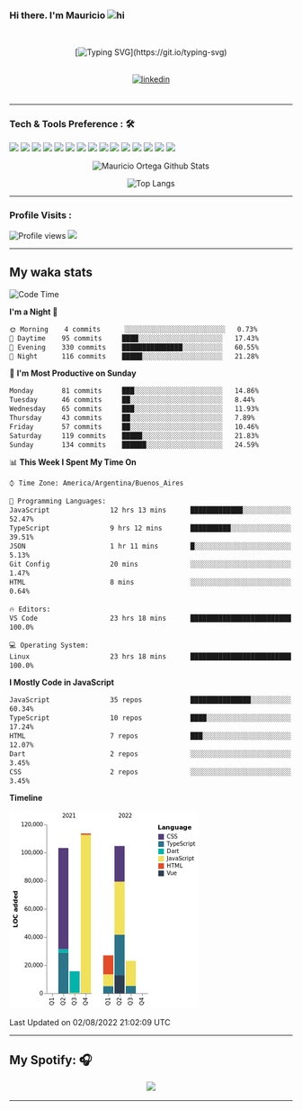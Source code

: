 ### Hi there. I'm Mauricio <img src="https://user-images.githubusercontent.com/1303154/88677602-1635ba80-d120-11ea-84d8-d263ba5fc3c0.gif" width="28px" alt="hi">
<br /> 

<div align="center">
  
[![Typing SVG](https://readme-typing-svg.herokuapp.com?size=25&duration=7000&center=true&vCenter=true&width=650&height=40&lines=WELCOME!;My+name+is+Mauricio+Ortega...;I+am+a+Front-End+Developer...;I+hope+you+find+what+you+are+looking+for...;You+have+my+contact+information...;MAY+THE+FORCE+BE+WITH+YOU...)](https://git.io/typing-svg)

</div>
  
<br />

<div align="center">
  
<a href="https://www.linkedin.com/in/mauricio-sebasti%C3%A1n-ortega-71b43788/" target="_blank">
<img src=https://img.shields.io/badge/linkedin-%231E77B5.svg?&style=for-the-badge&logo=linkedin&logoColor=white alt=linkedin style="margin-bottom: 5px;" />
</a>
  
</div>

<br />



<!--
**Nekzus/Nekzus** is a ✨ _special_ ✨ repository because its `README.md` (this file) appears on your GitHub profile.

Here are some ideas to get you started:

- 🔭 I’m currently working on ...
- 🌱 I’m currently learning ...
- 👯 I’m looking to collaborate on ...
- 🤔 I’m looking for help with ...
- 💬 Ask me about ...
- 📫 How to reach me: ...
- 😄 Pronouns: ...
- ⚡ Fun fact: ...
-->

---

### Tech & Tools Preference : 🛠

<img src = "https://img.shields.io/badge/-HTML5-E34F26?style=flat&logo=html5&logoColor=white"> <img src = "https://img.shields.io/badge/-CSS3-1572B6?style=flat&logo=css3&logoColor=white">
<img src="https://img.shields.io/badge/-Sass-cc6699?style=flat&logo=sass&logoColor=ffffff">
<img src="https://img.shields.io/badge/-Bootstrap-563D7C?style=flat&logo=bootstrap&logoColor=white">
<img src="https://img.shields.io/badge/-JavaScript-eed718?style=flat&logo=javascript&logoColor=ffffff">
<img src="https://img.shields.io/badge/-React-000000?style=flat&logo=react&logoColor=00c8ff">
<img src="https://img.shields.io/badge/-Next-000000?style=flat&logo=nextdotjs&logoColor=white">
<img src="http://img.shields.io/badge/-Vue-black?style=flat&logo=vuedotjs&logoColor=4FC08D">
<img src="http://img.shields.io/badge/-Flutter-black?style=flat&logo=flutter&logoColor=02569B">
<img src="https://img.shields.io/badge/-Node.js-3C873A?style=flat&logo=Node.js&logoColor=white">
<img src="http://img.shields.io/badge/-Git-F1502F?style=flat&logo=git&logoColor=FFFFFF">
<img src="http://img.shields.io/badge/-Github-000000?style=flat&logo=github&logoColor=FFFFFF">
<img src="https://img.shields.io/badge/-Firebase-FFA611?style=flat&logo=firebase&logoColor=FFFFFF">
<img src="http://img.shields.io/badge/-Vercel-black?style=flat&logo=vercel&logoColor=white">
<img src="http://img.shields.io/badge/-VS%20Code-007ACC?style=flat&logo=visual%20studio%20code&logoColor=white">


<div align="center">
  
![Mauricio Ortega Github Stats](https://github-readme-stats.vercel.app/api?username=Nekzus&show_icons=true&title_color=fff&icon_color=79ff97&text_color=9f9f9f&bg_color=151515)

![Top Langs](https://github-readme-stats.vercel.app/api/top-langs/?username=Nekzus&hide=css,html,less&layout=compact&title_color=fff&icon_color=79ff97&text_color=9f9f9f&bg_color=151515)

</div>
  
---

### Profile Visits :
  
![Profile views](https://gpvc.arturio.dev/Nekzus)  <img src="https://img.shields.io/github/followers/Nekzus?label=Follow" style=" float:left, margin-right:10px" />

---


## My waka stats
<!--START_SECTION:waka-->
![Code Time](http://img.shields.io/badge/Code%20Time-1%2C103%20hrs%209%20mins-blue)

**I'm a Night 🦉** 

```text
🌞 Morning    4 commits      ░░░░░░░░░░░░░░░░░░░░░░░░░   0.73% 
🌆 Daytime    95 commits     ████░░░░░░░░░░░░░░░░░░░░░   17.43% 
🌃 Evening    330 commits    ███████████████░░░░░░░░░░   60.55% 
🌙 Night      116 commits    █████░░░░░░░░░░░░░░░░░░░░   21.28%

```
📅 **I'm Most Productive on Sunday** 

```text
Monday       81 commits     ███░░░░░░░░░░░░░░░░░░░░░░   14.86% 
Tuesday      46 commits     ██░░░░░░░░░░░░░░░░░░░░░░░   8.44% 
Wednesday    65 commits     ███░░░░░░░░░░░░░░░░░░░░░░   11.93% 
Thursday     43 commits     ██░░░░░░░░░░░░░░░░░░░░░░░   7.89% 
Friday       57 commits     ██░░░░░░░░░░░░░░░░░░░░░░░   10.46% 
Saturday     119 commits    █████░░░░░░░░░░░░░░░░░░░░   21.83% 
Sunday       134 commits    ██████░░░░░░░░░░░░░░░░░░░   24.59%

```


📊 **This Week I Spent My Time On** 

```text
⌚︎ Time Zone: America/Argentina/Buenos_Aires

💬 Programming Languages: 
JavaScript               12 hrs 13 mins      █████████████░░░░░░░░░░░░   52.47% 
TypeScript               9 hrs 12 mins       ██████████░░░░░░░░░░░░░░░   39.51% 
JSON                     1 hr 11 mins        █░░░░░░░░░░░░░░░░░░░░░░░░   5.13% 
Git Config               20 mins             ░░░░░░░░░░░░░░░░░░░░░░░░░   1.47% 
HTML                     8 mins              ░░░░░░░░░░░░░░░░░░░░░░░░░   0.64%

🔥 Editors: 
VS Code                  23 hrs 18 mins      █████████████████████████   100.0%

💻 Operating System: 
Linux                    23 hrs 18 mins      █████████████████████████   100.0%

```

**I Mostly Code in JavaScript** 

```text
JavaScript               35 repos            ███████████████░░░░░░░░░░   60.34% 
TypeScript               10 repos            ████░░░░░░░░░░░░░░░░░░░░░   17.24% 
HTML                     7 repos             ███░░░░░░░░░░░░░░░░░░░░░░   12.07% 
Dart                     2 repos             ░░░░░░░░░░░░░░░░░░░░░░░░░   3.45% 
CSS                      2 repos             ░░░░░░░░░░░░░░░░░░░░░░░░░   3.45%

```


**Timeline**

![Chart not found](https://raw.githubusercontent.com/Nekzus/Nekzus/main/charts/bar_graph.png) 


 Last Updated on 02/08/2022 21:02:09 UTC
<!--END_SECTION:waka-->

---
## My Spotify: 🎧

<div align="center"><img src="https://spotify-github-profile.vercel.app/api/view?uid=11169970531&cover_image=true&theme=default" /></div>

---
